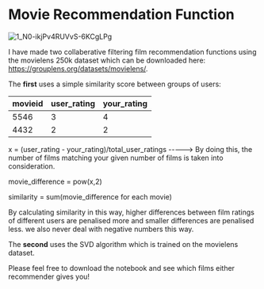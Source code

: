 # Movie Recommendation Function

![1_N0-ikjPv4RUVvS-6KCgLPg](https://user-images.githubusercontent.com/76961031/118359877-4f3efe80-b57d-11eb-8bf2-3cfa29d11bd5.jpeg)

I have made two collaberative filtering film recommendation functions using the movielens 250k dataset which can be downloaded here: https://grouplens.org/datasets/movielens/. 

The **first** uses a simple similarity score between groups of users:

| movieid     | user_rating | your_rating |
| ----------- | ----------- | ----------- |
| 5546      | 3       |4       |
| 4432   | 2        | 2  |


x = (user_rating - your_rating)/total_user_ratings  -----> By doing this, the number of films matching your given number of films is taken into consideration.

movie_difference = pow(x,2)            

similarity = sum(movie_difference for each movie)


By calculating similarity in this way, higher differences between film ratings of different users are penalised more and smaller differences are penalised less. we also never deal with negative numbers this way.


The **second** uses the SVD algorithm which is trained on the movielens dataset.


Please feel free to download the notebook and see which films either recommender gives you!
